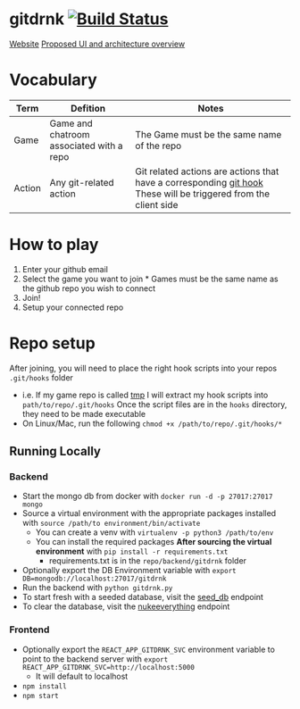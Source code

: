 # gitdrnk [![Build Status](https://travis-ci.org/Original-heapsters/gitdrnk.svg?branch=master)](https://travis-ci.org/Original-heapsters/gitdrnk)
[Website](https://gitdrnk-frontend.herokuapp.com/)
[Proposed UI and architecture overview](https://marvelapp.com/4dadagd)

# Vocabulary
| Term   | Defition                                 | Notes                                                                                                                                                |
|--------|------------------------------------------|------------------------------------------------------------------------------------------------------------------------------------------------------|
| Game   | Game and chatroom associated with a repo | The Game must be the same name of the repo                                                                                                           |
| Action | Any git-related action                   | Git related actions are actions that have a corresponding [git hook](https://git-scm.com/docs/githooks) These will be triggered from the client side |

# How to play
  1. Enter your github email
  2. Select the game you want to join
    * Games must be the same name as the github repo you wish to connect
  3. Join!
  4. Setup your connected repo

# Repo setup
After joining, you will need to place the right hook scripts into your repos `.git/hooks` folder
  * i.e. If my game repo is called [tmp](https://github.com/Original-heapsters/tmp) I will extract my hook scripts into `path/to/repo/.git/hooks`
Once the script files are in the `hooks` directory, they need to be made executable
  * On Linux/Mac, run the following `chmod +x /path/to/repo/.git/hooks/*`


## Running Locally

### Backend
  * Start the mongo db from docker with ```docker run -d -p 27017:27017 mongo```
  * Source a virtual environment with the appropriate packages installed with ```source /path/to environment/bin/activate```
    * You can create a venv with ```virtualenv -p python3 /path/to/env```
    * You can install the required packages **After sourcing the virtual environment** with ```pip install -r requirements.txt```
      * requirements.txt is in the ```repo/backend/gitdrnk``` folder
  * Optionally export the DB Environment variable with ```export DB=mongodb://localhost:27017/gitdrnk```
  * Run the backend with ```python gitdrnk.py```
  * To start fresh with a seeded database, visit the [seed_db](http://localhost:5000/seed_db) endpoint
  * To clear the database, visit the [nukeeverything](http://localhost:5000/nukeeverything) endpoint

### Frontend
  * Optionally export the `REACT_APP_GITDRNK_SVC` environment variable to point to the backend server with ```export REACT_APP_GITDRNK_SVC=http://localhost:5000```
    * It will default to localhost
  * ```npm install```
  * ```npm start```
